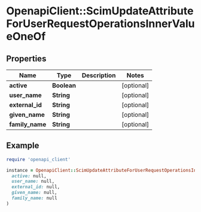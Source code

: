 # OpenapiClient::ScimUpdateAttributeForUserRequestOperationsInnerValueOneOf

## Properties

| Name | Type | Description | Notes |
| ---- | ---- | ----------- | ----- |
| **active** | **Boolean** |  | [optional] |
| **user_name** | **String** |  | [optional] |
| **external_id** | **String** |  | [optional] |
| **given_name** | **String** |  | [optional] |
| **family_name** | **String** |  | [optional] |

## Example

```ruby
require 'openapi_client'

instance = OpenapiClient::ScimUpdateAttributeForUserRequestOperationsInnerValueOneOf.new(
  active: null,
  user_name: null,
  external_id: null,
  given_name: null,
  family_name: null
)
```

